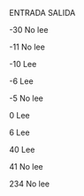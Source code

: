 ENTRADA           SALIDA

-30                        No lee

-11               No lee

-10                Lee

-6                 Lee
 
-5               No lee

 0                 Lee
 
 6                 Lee
 
40                 Lee

41               No lee

234              No lee
